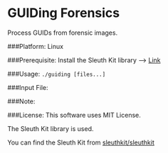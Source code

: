 # GUIDing Forensics
Process GUIDs from forensic images.

###Platform:
Linux

###Prerequisite:
Install the Sleuth Kit library --> [Link](https://github.com/sleuthkit/sleuthkit.git)

###Usage:
`./guiding [files...]`

###Input File:

###Note:

###License:
This software uses MIT License.

The Sleuth Kit library is used.

You can find the Sleuth Kit from [sleuthkit/sleuthkit](https://github.com/sleuthkit/sleuthkit.git)

